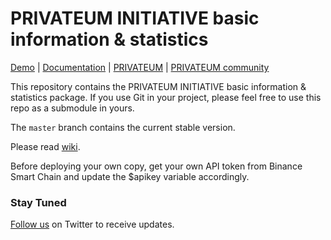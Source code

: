 # PRIVATEUM INITIATIVE basic information & statistics

[Demo][demo-url] | [Documentation][wiki-url] | [PRIVATEUM][tutorial-url] | [PRIVATEUM community][discord-url]

This repository contains the PRIVATEUM INITIATIVE basic information & statistics package. If you use Git in your project, please feel free to use this repo as a submodule in yours.

The `master` branch contains the current stable version. 

Please read [wiki][wiki-url].

Before deploying your own copy, get your own API token from Binance Smart Chain and update the $apikey variable accordingly.


### Stay Tuned
[Follow us][twitter-url] on Twitter to receive updates.

[demo-url]: https://www.privateum.org/pvmdata.php
[wiki-url]: https://www.privateum.org/wp-content/uploads/2021/04/whitepaperfinal.pdf
[tutorial-url]: https://privateum.org/
[twitter-url]: https://twitter.com/privateum
[discord-url]: https://t.me/privateum_official
